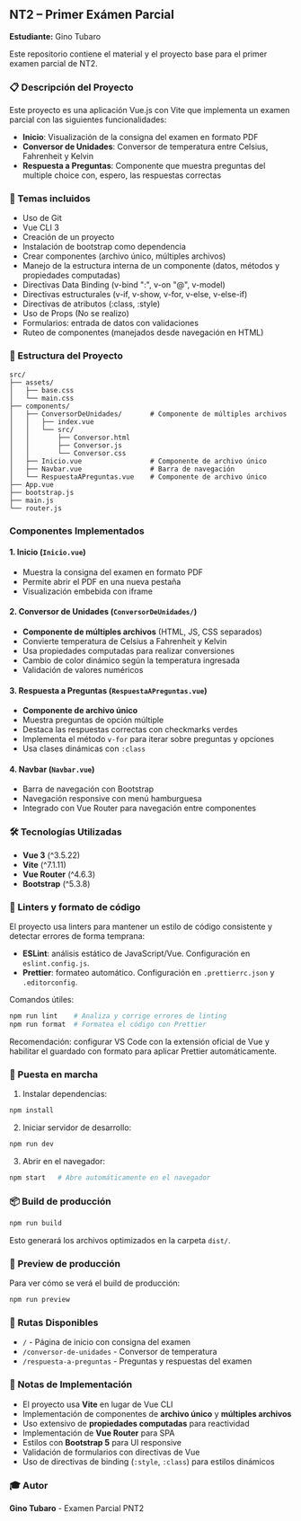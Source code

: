 ## NT2 – Primer Exámen Parcial

**Estudiante:** Gino Tubaro

Este repositorio contiene el material y el proyecto base para el primer examen parcial de NT2.

### 📋 Descripción del Proyecto

Este proyecto es una aplicación Vue.js con Vite que implementa un examen parcial con las siguientes funcionalidades:

- **Inicio**: Visualización de la consigna del examen en formato PDF
- **Conversor de Unidades**: Conversor de temperatura entre Celsius, Fahrenheit y Kelvin
- **Respuesta a Preguntas**: Componente que muestra preguntas del multiple choice con, espero, las respuestas correctas

### 🚀 Temas incluidos

- Uso de Git
- Vue CLI 3
- Creación de un proyecto
- Instalación de bootstrap como dependencia
- Crear componentes (archivo único, múltiples archivos)
- Manejo de la estructura interna de un componente (datos, métodos y propiedades computadas)
- Directivas Data Binding (v-bind ":", v-on "@", v-model)
- Directivas estructurales (v-if, v-show, v-for, v-else, v-else-if)
- Directivas de atributos (:class, :style)
- Uso de Props (No se realizo)
- Formularios: entrada de datos con validaciones
- Ruteo de componentes (manejados desde navegación en HTML)

### 📁 Estructura del Proyecto

```
src/
├── assets/
│   ├── base.css
│   └── main.css
├── components/
│   ├── ConversorDeUnidades/       # Componente de múltiples archivos
│   │   ├── index.vue
│   │   └── src/
│   │       ├── Conversor.html
│   │       ├── Conversor.js
│   │       └── Conversor.css
│   ├── Inicio.vue                 # Componente de archivo único
│   ├── Navbar.vue                 # Barra de navegación
│   └── RespuestaAPreguntas.vue    # Componente de archivo único
├── App.vue
├── bootstrap.js
├── main.js
└── router.js
```

### Componentes Implementados

#### 1. Inicio (`Inicio.vue`)

- Muestra la consigna del examen en formato PDF
- Permite abrir el PDF en una nueva pestaña
- Visualización embebida con iframe

#### 2. Conversor de Unidades (`ConversorDeUnidades/`)

- **Componente de múltiples archivos** (HTML, JS, CSS separados)
- Convierte temperatura de Celsius a Fahrenheit y Kelvin
- Usa propiedades computadas para realizar conversiones
- Cambio de color dinámico según la temperatura ingresada
- Validación de valores numéricos

#### 3. Respuesta a Preguntas (`RespuestaAPreguntas.vue`)

- **Componente de archivo único**
- Muestra preguntas de opción múltiple
- Destaca las respuestas correctas con checkmarks verdes
- Implementa el método `v-for` para iterar sobre preguntas y opciones
- Usa clases dinámicas con `:class`

#### 4. Navbar (`Navbar.vue`)

- Barra de navegación con Bootstrap
- Navegación responsive con menú hamburguesa
- Integrado con Vue Router para navegación entre componentes

### 🛠️ Tecnologías Utilizadas

- **Vue 3** (^3.5.22)
- **Vite** (^7.1.11)
- **Vue Router** (^4.6.3)
- **Bootstrap** (^5.3.8)

### 🔧 Linters y formato de código

El proyecto usa linters para mantener un estilo de código consistente y detectar errores de forma temprana:

- **ESLint**: análisis estático de JavaScript/Vue. Configuración en `eslint.config.js`.
- **Prettier**: formateo automático. Configuración en `.prettierrc.json` y `.editorconfig`.

Comandos útiles:

```sh
npm run lint    # Analiza y corrige errores de linting
npm run format  # Formatea el código con Prettier
```

Recomendación: configurar VS Code con la extensión oficial de Vue y habilitar el guardado con formato para aplicar Prettier automáticamente.

### 🚀 Puesta en marcha

1. Instalar dependencias:

```sh
npm install
```

2. Iniciar servidor de desarrollo:

```sh
npm run dev
```

3. Abrir en el navegador:

```sh
npm start   # Abre automáticamente en el navegador
```

### 📦 Build de producción

```sh
npm run build
```

Esto generará los archivos optimizados en la carpeta `dist/`.

### 👀 Preview de producción

Para ver cómo se verá el build de producción:

```sh
npm run preview
```

### 🔗 Rutas Disponibles

- `/` - Página de inicio con consigna del examen
- `/conversor-de-unidades` - Conversor de temperatura
- `/respuesta-a-preguntas` - Preguntas y respuestas del examen

### 📝 Notas de Implementación

- El proyecto usa **Vite** en lugar de Vue CLI
- Implementación de componentes de **archivo único** y **múltiples archivos**
- Uso extensivo de **propiedades computadas** para reactividad
- Implementación de **Vue Router** para SPA
- Estilos con **Bootstrap 5** para UI responsive
- Validación de formularios con directivas de Vue
- Uso de directivas de binding (`:style`, `:class`) para estilos dinámicos

### 🎓 Autor

**Gino Tubaro** - Examen Parcial PNT2
